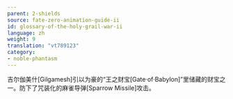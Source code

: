 ```yaml
---
parent: 2-shields
source: fate-zero-animation-guide-ii
id: glossary-of-the-holy-grail-war-ii
language: zh
weight: 9
translation: "vt789123"
category:
- noble-phantasm
---
```


吉尔伽美什[Gilgamesh]引以为豪的“王之财宝[Gate·of·Babylon]”里储藏的财宝之一。防下了咒装化的麻雀导弹[Sparrow Missile]攻击。
